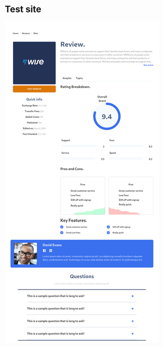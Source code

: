 # Test site
![demo screenshot](https://github.com/fraserws/test-site/blob/main/Screenshot%202022-09-27%20at%2014-22-11%20Screenshot.png?raw=true)
